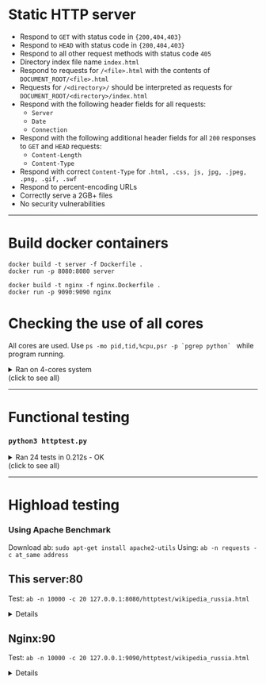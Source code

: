 # Static HTTP server

* Respond to `GET` with status code in `{200,404,403}`
* Respond to `HEAD` with status code in `{200,404,403}`
* Respond to all other request methods with status code `405`
* Directory index file name `index.html`
* Respond to requests for `/<file>.html` with the contents of `DOCUMENT_ROOT/<file>.html`
* Requests for `/<directory>/` should be interpreted as requests for `DOCUMENT_ROOT/<directory>/index.html`
* Respond with the following header fields for all requests:
  * `Server`
  * `Date`
  * `Connection`
* Respond with the following additional header fields for all `200` responses to `GET` and `HEAD` requests:
  * `Content-Length`
  * `Content-Type`
* Respond with correct `Content-Type` for `.html, .css, js, jpg, .jpeg, .png, .gif, .swf`
* Respond to percent-encoding URLs
* Correctly serve a 2GB+ files
* No security vulnerabilities

---------------------------
# Build docker containers

```
docker build -t server -f Dockerfile .
docker run -p 8080:8080 server
```

```
docker build -t nginx -f nginx.Dockerfile .
docker run -p 9090:9090 nginx
```

# Checking the use of all cores
All cores are used. Use ```ps -mo pid,tid,%cpu,psr -p `pgrep python` ``` while program running.
<details><summary>Ran on 4-cores system<br>
(click to see all)</summary>
  <code>
  PID   TID %CPU PSR<br>
 8629     -  0.0   -<br>
    -  8629  0.0   1<br>
 8651     -  0.0   -<br>
    -  8651  0.0   2<br>
    -  8653  0.0   3<br>
 8652     -  0.0   -<br>
    -  8652  0.0   3<br>
    -  8655  0.0   0<br>
 8654     -  0.0   -<br>
    -  8654  0.0   2<br>
    -  8657  0.0   2<br>
 8656     -  0.0   -<br>
    -  8656  0.0   3<br>
    -  8658  0.0   1<br>
  </code>
</details>

--------------------------
# Functional testing
### `python3 httptest.py`
<details><summary>Ran 24 tests in 0.212s - OK<br>
(click to see all)</summary>
  <code>

    test_directory_index (__main__.HttpServer)
    directory index file exists ... ok
    test_document_root_escaping (__main__.HttpServer)
    document root escaping forbidden ... ok
    test_empty_request (__main__.HttpServer)
    Send empty line ... ok
    test_file_in_nested_folders (__main__.HttpServer)
    file located in nested folders ... ok
    test_file_not_found (__main__.HttpServer)
    absent file returns 404 ... ok
    test_file_type_css (__main__.HttpServer)
    Content-Type for .css ... ok
    test_file_type_gif (__main__.HttpServer)
    Content-Type for .gif ... ok
    test_file_type_html (__main__.HttpServer)
    Content-Type for .html ... ok
    test_file_type_jpeg (__main__.HttpServer)
    Content-Type for .jpeg ... ok
    test_file_type_jpg (__main__.HttpServer)
    Content-Type for .jpg ... ok
    test_file_type_js (__main__.HttpServer)
    Content-Type for .js ... ok
    test_file_type_png (__main__.HttpServer)
    Content-Type for .png ... ok
    test_file_type_swf (__main__.HttpServer)
    Content-Type for .swf ... ok
    test_file_urlencoded (__main__.HttpServer)
    urlencoded filename ... ok
    test_file_with_dot_in_name (__main__.HttpServer)
    file with two dots in name ... ok
    test_file_with_query_string (__main__.HttpServer)
    query string with get params ... ok
    test_file_with_slash_after_filename (__main__.HttpServer)
    slash after filename ... ok
    test_file_with_spaces (__main__.HttpServer)
    filename with spaces ... ok
    test_head_method (__main__.HttpServer)
    head method support ... ok
    test_index_not_found (__main__.HttpServer)
    directory index file absent ... ok
    test_large_file (__main__.HttpServer)
    large file downloaded correctly ... ok
    test_post_method (__main__.HttpServer)
    post method forbidden ... ok
    test_request_without_two_newlines (__main__.HttpServer)
    Send GET without to newlines ... ok
    test_server_header (__main__.HttpServer)
    Server header exists ... ok

    ----------------------------------------------------------------------
    Ran 24 tests in 0.212s

    OK
  </code>
</details>

----------------------
# Highload testing
### Using Apache Benchmark
Download ab: `sudo apt-get install apache2-utils`
Using: `ab -n requests -c at_same address`

## This server:80
Test:
`ab -n 10000 -c 20 127.0.0.1:8080/httptest/wikipedia_russia.html`

<details>
(click to see all)</summary>
<code>

    This is ApacheBench, Version 2.3 <$Revision: 1807734 $>
    Copyright 1996 Adam Twiss, Zeus Technology Ltd, http://www.zeustech.net/
    Licensed to The Apache Software Foundation, http://www.apache.org/

    Benchmarking 127.0.0.1 (be patient)
    Completed 1000 requests
    Completed 2000 requests
    Completed 3000 requests
    Completed 4000 requests
    Completed 5000 requests
    Completed 6000 requests
    Completed 7000 requests
    Completed 8000 requests
    Completed 9000 requests
    Completed 10000 requests
    Finished 10000 requests


    Server Software:        maksimova
    Server Hostname:        127.0.0.1
    Server Port:            8080

    Document Path:          /httptest/wikipedia_russia.html
    Document Length:        954828 bytes

    Concurrency Level:      20
    Time taken for tests:   11.012 seconds
    Complete requests:      10000
    Failed requests:        0
    Total transferred:      9550140000 bytes
    HTML transferred:       9548280000 bytes
    Requests per second:    908.09 [#/sec] (mean)
    Time per request:       22.024 [ms] (mean)
    Time per request:       1.101 [ms] (mean, across all concurrent requests)
    Transfer rate:          846917.17 [Kbytes/sec] received

    Connection Times (ms)
                  min  mean[+/-sd] median   max
    Connect:        0    0   0.4      0      13
    Processing:     3   22   6.1     21      65
    Waiting:        0   17   5.0     18      48
    Total:          4   22   6.1     21      70

    Percentage of the requests served within a certain time (ms)
      50%     21
      66%     23
      75%     24
      80%     25
      90%     29
      95%     33
      98%     39
      99%     44
    100%     70 (longest request)
</code>
</details>

## Nginx:90

Test:
`ab -n 10000 -c 20 127.0.0.1:9090/httptest/wikipedia_russia.html`

<details>
<code>

    This is ApacheBench, Version 2.3 <$Revision: 1807734 $>
    Copyright 1996 Adam Twiss, Zeus Technology Ltd, http://www.zeustech.net/
    Licensed to The Apache Software Foundation, http://www.apache.org/

    Benchmarking 127.0.0.1 (be patient)
    Completed 1000 requests
    Completed 2000 requests
    Completed 3000 requests
    Completed 4000 requests
    Completed 5000 requests
    Completed 6000 requests
    Completed 7000 requests
    Completed 8000 requests
    Completed 9000 requests
    Completed 10000 requests
    Finished 10000 requests


    Server Software:        nginx/1.23.3
    Server Hostname:        127.0.0.1
    Server Port:            9090

    Document Path:          /httptest/wikipedia_russia.html
    Document Length:        954824 bytes

    Concurrency Level:      20
    Time taken for tests:   8.274 seconds
    Complete requests:      10000
    Failed requests:        0
    Total transferred:      9550620000 bytes
    HTML transferred:       9548240000 bytes
    Requests per second:    1208.61 [#/sec] (mean)
    Time per request:       16.548 [ms] (mean)
    Time per request:       0.827 [ms] (mean, across all concurrent requests)
    Transfer rate:          1127242.49 [Kbytes/sec] received

    Connection Times (ms)
                  min  mean[+/-sd] median   max
    Connect:        0    1   1.3      0      19
    Processing:     1   16   7.4     15      89
    Waiting:        0    5   4.2      5      45
    Total:          2   16   7.7     16      89

    Percentage of the requests served within a certain time (ms)
      50%     16
      66%     18
      75%     20
      80%     22
      90%     26
      95%     30
      98%     37
      99%     43
    100%     89 (longest request)

</code>
</details>
